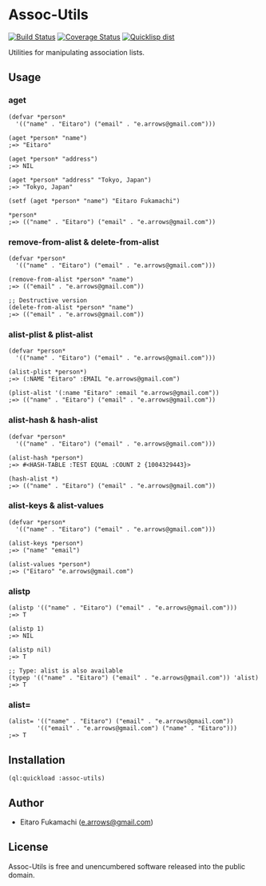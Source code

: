 # Assoc-Utils

[![Build Status](https://travis-ci.org/fukamachi/assoc-utils.svg?branch=master)](https://travis-ci.org/fukamachi/assoc-utils)
[![Coverage Status](https://coveralls.io/repos/fukamachi/assoc-utils/badge.svg?branch=master)](https://coveralls.io/r/fukamachi/assoc-utils)
[![Quicklisp dist](http://quickdocs.org/badge/assoc-utils.svg)](http://quickdocs.org/assoc-utils/)

Utilities for manipulating association lists.

## Usage

### aget

```common-lisp
(defvar *person*
  '(("name" . "Eitaro") ("email" . "e.arrows@gmail.com")))

(aget *person* "name")
;=> "Eitaro"

(aget *person* "address")
;=> NIL

(aget *person* "address" "Tokyo, Japan")
;=> "Tokyo, Japan"

(setf (aget *person* "name") "Eitaro Fukamachi")

*person*
;=> (("name" . "Eitaro") ("email" . "e.arrows@gmail.com"))
```

### remove-from-alist & delete-from-alist

```common-lisp
(defvar *person*
  '(("name" . "Eitaro") ("email" . "e.arrows@gmail.com")))

(remove-from-alist *person* "name")
;=> (("email" . "e.arrows@gmail.com"))

;; Destructive version
(delete-from-alist *person* "name")
;=> (("email" . "e.arrows@gmail.com"))
```

### alist-plist & plist-alist

```common-lisp
(defvar *person*
  '(("name" . "Eitaro") ("email" . "e.arrows@gmail.com")))

(alist-plist *person*)
;=> (:NAME "Eitaro" :EMAIL "e.arrows@gmail.com")

(plist-alist '(:name "Eitaro" :email "e.arrows@gmail.com"))
;=> (("name" . "Eitaro") ("email" . "e.arrows@gmail.com"))
```

### alist-hash & hash-alist

```common-lisp
(defvar *person*
  '(("name" . "Eitaro") ("email" . "e.arrows@gmail.com")))

(alist-hash *person*)
;=> #<HASH-TABLE :TEST EQUAL :COUNT 2 {1004329443}>

(hash-alist *)
;=> (("name" . "Eitaro") ("email" . "e.arrows@gmail.com"))
```

### alist-keys & alist-values

```common-lisp
(defvar *person*
  '(("name" . "Eitaro") ("email" . "e.arrows@gmail.com")))

(alist-keys *person*)
;=> ("name" "email")

(alist-values *person*)
;=> ("Eitaro" "e.arrows@gmail.com")
```

### alistp

```common-lisp
(alistp '(("name" . "Eitaro") ("email" . "e.arrows@gmail.com")))
;=> T

(alistp 1)
;=> NIL

(alistp nil)
;=> T

;; Type: alist is also available
(typep '(("name" . "Eitaro") ("email" . "e.arrows@gmail.com")) 'alist)
;=> T
```

### alist=

```common-lisp
(alist= '(("name" . "Eitaro") ("email" . "e.arrows@gmail.com"))
        '(("email" . "e.arrows@gmail.com") ("name" . "Eitaro")))
;=> T
```

## Installation

```common-lisp
(ql:quickload :assoc-utils)
```

## Author

* Eitaro Fukamachi (e.arrows@gmail.com)

## License

Assoc-Utils is free and unencumbered software released into the public domain.
